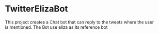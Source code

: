 # TwitterElizaBot


This project creates a Chat bot that can reply to the tweets where the user is mentioned.
The Bot use eliza as its reference bot
